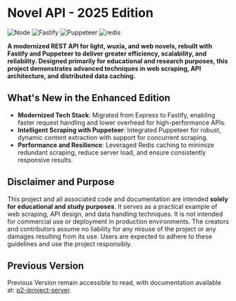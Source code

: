 # Novel API - 2025 Edition

![Node](https://img.shields.io/badge/Node-v20.9.0-blue?style=for-the-badge)
![Fastify](https://img.shields.io/badge/Fastify--blue?style=for-the-badge)
![Puppeteer](https://img.shields.io/badge/Puppeteer--blue?style=for-the-badge)
![redis](https://img.shields.io/badge/redis--blue?style=for-the-badge)

**A modernized REST API for light, wuxia, and web novels, rebuilt with Fastify and Puppeteer to deliver greater efficiency, scalability, and reliability. Designed primarily for educational and research purposes, this project demonstrates advanced techniques in web scraping, API architecture, and distributed data caching.**

## What's New in the Enhanced Edition

- **Modernized Tech Stack**: Migrated from Express to Fastify, enabling faster request handling and lower overhead for high-performance APIs.
- **Intelligent Scraping with Puppeteer**: Integrated Puppeteer for robust, dynamic content extraction with support for concurrent scraping.
- **Performance and Resilience**: Leveraged Redis caching to minimize redundant scraping, reduce server load, and ensure consistently responsive results.

## Disclaimer and Purpose

This project and all associated code and documentation are intended **solely for educational and study purposes**. It serves as a practical example of web scraping, API design, and data handling techniques. It is not intended for commercial use or deployment in production environments. The creators and contributors assume no liability for any misuse of the project or any damages resulting from its use. Users are expected to adhere to these guidelines and use the project responsibly.

## Previous Version

Previous Version remain accessible to read, with documentation available at: [p2-iproject-server](https://github.com/dzulfiqarzaky/p2-iproject-server/tree/development/scraper).
